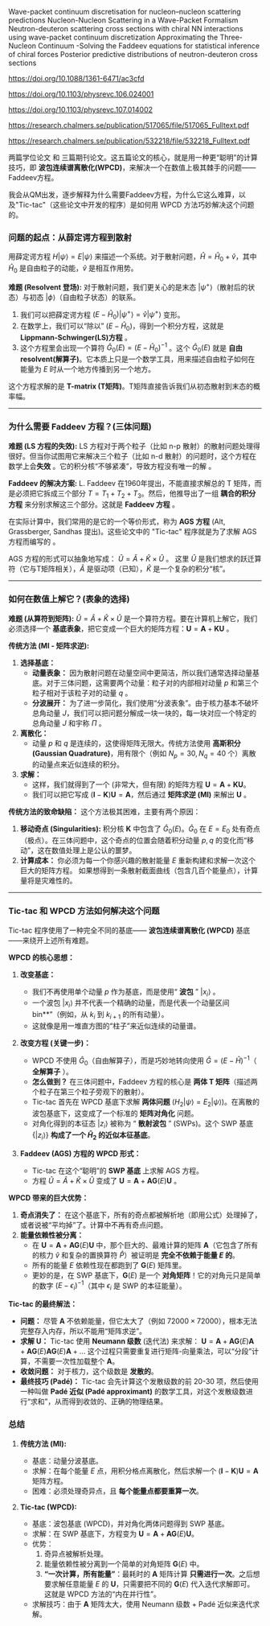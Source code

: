 Wave-packet continuum discretisation for nucleon–nucleon scattering predictions
Nucleon-Nucleon Scattering in a Wave-Packet Formalism
Neutron-deuteron scattering cross sections with chiral NN interactions using wave-packet continuum discretization
Approximating the Three-Nucleon Continuum -Solving the Faddeev equations for statistical inference of chiral forces
Posterior predictive distributions of neutron-deuteron cross sections


https://doi.org/10.1088/1361-6471/ac3cfd

https://doi.org/10.1103/physrevc.106.024001

https://doi.org/10.1103/physrevc.107.014002

https://research.chalmers.se/publication/517065/file/517065_Fulltext.pdf

https://research.chalmers.se/publication/532218/file/532218_Fulltext.pdf


两篇学位论文  和 三篇期刊论文。这五篇论文的核心，就是用一种更“聪明”的计算技巧，即 **波包连续谱离散化(WPCD)**，来解决一个在数值上极其棘手的问题——Faddeev方程。

我会从QM出发，逐步解释为什么需要Faddeev方程，为什么它这么难算，以及"Tic-tac"（这些论文中开发的程序）是如何用 WPCD 方法巧妙解决这个问题的。

###  问题的起点：从薛定谔方程到散射

用薛定谔方程 $H|\psi\rangle = E|\psi\rangle$ 来描述一个系统。对于散射问题，$\hat{H} = \hat{H}_0 + \hat{v}$，其中 $\hat{H}_0$ 是自由粒子的动能，$\hat{v}$ 是相互作用势。

 **难题 (Resolvent 登场):**
对于散射问题，我们更关心的是末态 $|\psi^+\rangle$（散射后的状态）与初态 $|\phi\rangle$（自由粒子状态）的联系。

1.  我们可以把薛定谔方程 $(E - \hat{H}_0)|\psi^+\rangle = \hat{v}|\psi^+\rangle$ 变形。
2.  在数学上，我们可以“除以” $(E - \hat{H}_0)$，得到一个积分方程，这就是 **Lippmann-Schwinger(LS)方程** 。
3.  这个方程里会出现一个算符 $\hat{G}_0(E) = (E - \hat{H}_0)^{-1}$ 。这个 $\hat{G}_0(E)$ 就是 **自由resolvent(解算子)**。它本质上只是一个数学工具，用来描述自由粒子如何在能量为 $E$ 时从一个地方传播到另一个地方。

这个方程求解的是 **T-matrix (T矩阵)**。T矩阵直接告诉我们从初态散射到末态的概率幅。

---

###  为什么需要 Faddeev 方程？(三体问题)

 **难题 (LS 方程的失效):**
LS 方程对于两个粒子（比如 n-p 散射）的散射问题处理得很好。但当你试图用它来解决三个粒子（比如 n-d 散射）的问题时，这个方程在数学上会**失效** 。它的积分核“不够紧凑”，导致方程没有唯一的解 。

 **Faddeev 的解决方案:**
L. Faddeev 在1960年提出，不能直接求解总的 T 矩阵，而是必须把它拆成三个部分 $T = T_1 + T_2 + T_3$。然后，他推导出了一组 **耦合的积分方程** 来分别求解这三个部分。这就是 **Faddeev 方程** 。

在实际计算中，我们常用的是它的一个等价形式，称为 **AGS 方程** (Alt, Grassberger, Sandhas 提出)。这些论文中的 "Tic-tac" 程序就是为了求解 AGS 方程而编写的 。

AGS 方程的形式可以抽象地写成： $\hat{U} = \hat{A} + \hat{K} \times \hat{U}$ 。
这里 $\hat{U}$ 是我们想求的跃迁算符（它与T矩阵相关），$\hat{A}$ 是驱动项（已知），$\hat{K}$ 是一个复杂的积分“核”。

---

###  如何在数值上解它？(表象的选择)

 **难题 (从算符到矩阵):**
$\hat{U} = \hat{A} + \hat{K} \times \hat{U}$ 是一个算符方程。要在计算机上解它，我们必须选择一个 **基底表象**，把它变成一个巨大的矩阵方程：$\mathbf{U} = \mathbf{A} + \mathbf{K} \mathbf{U}$ 。

 **传统方法 (MI - 矩阵求逆):**

1.  **选择基底：**
    * **动量表象：** 因为散射问题在动量空间中更简洁，所以我们通常选择动量基底。对于三体问题，这需要两个动量：粒子对的内部相对动量 $p$ 和第三个粒子相对于该粒子对的动量 $q$ 。
    * **分波展开：** 为了进一步简化，我们使用“分波表象”。由于核力基本不破坏总角动量 $J$，我们可以把问题分解成一块一块的，每一块对应一个特定的总角动量 $J$ 和宇称 $\Pi$ 。
2.  **离散化：**
    * 动量 $p$ 和 $q$ 是连续的，这使得矩阵无限大。传统方法使用 **高斯积分 (Gaussian Quadrature)**，用有限个（例如 $N_p=30, N_q=40$ 个）离散的动量点来近似连续的积分。
3.  **求解：**
    * 这样，我们就得到了一个 (非常大，但有限) 的矩阵方程 $\mathbf{U} = \mathbf{A} + \mathbf{K} \mathbf{U}$。
    * 我们可以把它写成 $(\mathbf{I} - \mathbf{K})\mathbf{U} = \mathbf{A}$，然后通过 **矩阵求逆 (MI)** 来解出 $\mathbf{U}$ 。

 **传统方法的致命缺陷：**
这个方法极其困难，主要有两个原因：

1.  **移动奇点 (Singularities):** 积分核 $\mathbf{K}$ 中包含了 $\hat{G}_0(E)$。$\hat{G}_0$ 在 $E=E_0$ 处有奇点（极点）。在三体问题中，这个奇点的位置会随着积分动量 $p, q$ 的变化而“移动”，这在数值处理上是公认的噩梦。
2.  **计算成本：** 你必须为每一个你感兴趣的散射能量 $E$ 重新构建和求解一次这个巨大的矩阵方程。 如果想得到一条散射截面曲线（包含几百个能量点），计算量将是灾难性的。

---

### Tic-tac 和 WPCD 方法如何解决这个问题

Tic-tac 程序使用了一种完全不同的基底—— **波包连续谱离散化 (WPCD)** 基底——来绕开上述所有难题。

 **WPCD 的核心思想：**

1.  **改变基底：**
    * 我们不再使用单个动量 $p$ 作为基底，而是使用“ **波包** ” $|x_i\rangle$ 。
    * 一个波包 $|x_i\rangle$ 并不代表一个精确的动量，而是代表一个动量区间bin**”（例如，从 $k_i$ 到 $k_{i+1}$ 的所有动量）。
    * 这就像是用一堆直方图的“柱子”来近似连续的动量谱。

2.  **改变方程 (关键一步)：**
    * WPCD 不使用 $\hat{G}_0$（自由解算子），而是巧妙地转向使用 $\hat{G} = (E - \hat{H})^{-1}$（ **全解算子** ）。
    * **怎么做到？** 在三体问题中，Faddeev 方程的核心是 **两体 T 矩阵**（描述两个粒子在第三个粒子旁观下的散射）。
    * Tic-tac 首先在 WPCD 基底下求解 **两体问题** ($H_2|\psi\rangle = E_2|\psi\rangle$)。在离散的波包基底下，这变成了一个标准的 **矩阵对角化** 问题。
    * 对角化得到的本征态 $|z_i\rangle$ 被称为 “ **散射波包** ” (SWPs)。这个 SWP 基底 $\left\{|z_i\rangle\right\}$ **构成了一个 $\hat{H}_2$ 的近似本征基底**。

3.  **Faddeev (AGS) 方程的 WPCD 形式：**
    * Tic-tac 在这个“聪明”的 **SWP 基底** 上求解 AGS 方程。
    * 方程 $\hat{U} = \hat{A} + \hat{K} \times \hat{U}$ 变成了 $\mathbf{U} = \mathbf{A} + \mathbf{A}\mathbf{G}(E)\mathbf{U}$ 。

 **WPCD 带来的巨大优势：**

1.  **奇点消失了：** 在这个基底下，所有的奇点都被解析地（即用公式）处理掉了，或者说被“平均掉”了。计算中不再有奇点问题。
2.  **能量依赖性被分离：**
    * 在 $\mathbf{U} = \mathbf{A} + \mathbf{A}\mathbf{G}(E)\mathbf{U}$ 中，那个巨大的、最难计算的矩阵 $\mathbf{A}$（它包含了所有的核力 $\hat{v}$ 和复杂的置换算符 $\hat{P}$）被证明是 **完全不依赖于能量 $E$ 的**。
    * 所有的能量 $E$ 依赖性现在都跑到了 $\mathbf{G}(E)$ 矩阵里。
    * 更妙的是，在 SWP 基底下，$\mathbf{G}(E)$ 是一个 **对角矩阵**！它的对角元只是简单的数字 $(E - \epsilon_i)^{-1}$（其中 $\epsilon_i$ 是 SWP 的本征能量）。

 **Tic-tac 的最终解法：**

* **问题：** 尽管 $\mathbf{A}$ 不依赖能量，但它太大了（例如 $72000 \times 72000$），根本无法完整存入内存，所以不能用“矩阵求逆”。
* **求解 $\mathbf{U}$：** Tic-tac 使用 **Neumann 级数** (迭代法) 来求解：
    $\mathbf{U} = \mathbf{A} + \mathbf{A}\mathbf{G}(E)\mathbf{A} + \mathbf{A}\mathbf{G}(E)\mathbf{A}\mathbf{G}(E)\mathbf{A} + ...$
    这个过程只需要重复进行矩阵-向量乘法，可以“分段”计算，不需要一次性加载整个 $\mathbf{A}$。
* **收敛问题：** 对于核力，这个级数是 **发散的**。
* **最终技巧 (Padé)：** Tic-tac 会先计算这个发散级数的前 20-30 项，然后使用一种叫做 **Padé 近似 (Padé approximant)** 的数学工具，对这个发散级数进行“求和”，从而得到收敛的、正确的物理结果。

### 总结

1.  **传统方法 (MI):**
    * 基底：动量分波基底。
    * 求解：在每个能量 $E$ 点，用积分格点离散化，然后求解一个 $(\mathbf{I} - \mathbf{K})\mathbf{U} = \mathbf{A}$ 矩阵方程。
    * 困难：必须处理奇异点，且 **每个能量点都要重算一次**。

2.  **Tic-tac (WPCD):**
    * 基底：波包基底 (WPCD)，并对角化两体问题得到 SWP 基底。
    * 求解：在 SWP 基底下，方程变为 $\mathbf{U} = \mathbf{A} + \mathbf{A}\mathbf{G}(E)\mathbf{U}$。
    * 优势：
        1.  奇异点被解析处理。
        2.  能量依赖性被分离到一个简单的对角矩阵 $\mathbf{G}(E)$ 中。
        3.  **“一次计算，所有能量”**：最耗时的 $\mathbf{A}$ 矩阵计算 **只需进行一次**。之后想要求解任意能量 $E$ 的 $\mathbf{U}$，只需要把不同的 $\mathbf{G}(E)$ 代入迭代求解即可。 这就是 WPCD 方法的“内在并行性”。
    * 求解技巧：由于 $\mathbf{A}$ 矩阵太大，使用 Neumann 级数 + Padé 近似来迭代求解。

